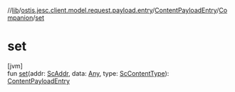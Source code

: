//[lib](../../../../index.md)/[ostis.jesc.client.model.request.payload.entry](../../index.md)/[ContentPayloadEntry](../index.md)/[Companion](index.md)/[set](set.md)

# set

[jvm]\
fun [set](set.md)(addr: [ScAddr](../../../ostis.jesc.client.model.addr/-sc-addr/index.md), data: [Any](https://kotlinlang.org/api/latest/jvm/stdlib/kotlin/-any/index.html), type: [ScContentType](../../-sc-content-type/index.md)): [ContentPayloadEntry](../index.md)
